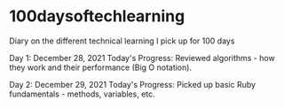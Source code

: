 # 100daysoftechlearning
Diary on the different technical learning I pick up for 100 days


Day 1: December 28, 2021 Today's Progress: Reviewed algorithms - how they work and their performance (Big O notation).

Day 2: December 29, 2021 Today's Progress: Picked up basic Ruby fundamentals - methods, variables, etc.

 
